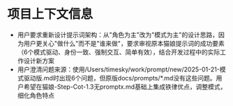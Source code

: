 # 项目上下文信息

- 用户要求重新设计提示词架构：从"角色为主"改为"模式为主"的设计思路，因为用户更关心"做什么"而不是"谁来做"，要求审视原本猫娘提示词的成功要素（6个模式驱动、身份一致、强制交互、简单有效），结合开发过程中的实际工作设计新方案
- 用户澄清问题来源：使用/Users/timesky/work/prompt/new/2025-01-21-模式驱动版.md时出现6个问题，但原版docs/prompts/*.md没有这些问题。用户希望在猫娘-Step-Cot-1.3无promptx.md基础上集成铁律优点，调整模式，细化角色特点
